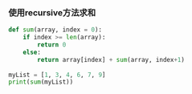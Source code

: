 ### 使用recursive方法求和
```python
def sum(array, index = 0):
	if index >= len(array):
		return 0
	else:
		return array[index] + sum(array, index+1)
		
myList = [1, 3, 4, 6, 7, 9]
print(sum(myList))
```
<!--stackedit_data:
eyJoaXN0b3J5IjpbMzgwMTMxNDVdfQ==
-->